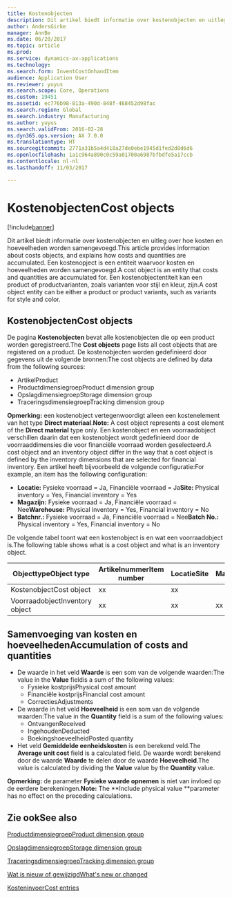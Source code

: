 ```yaml
---
title: Kostenobjecten
description: Dit artikel biedt informatie over kostenobjecten en uitleg over hoe kosten en hoeveelheden worden samengevoegd. Een kostenopject is een entiteit waarvoor kosten en hoeveelheden worden samengevoegd. Een kostenobjectentiteit kan een product of productvarianten, zoals varianten voor stijl en kleur, zijn.
author: AndersGirke
manager: AnnBe
ms.date: 06/20/2017
ms.topic: article
ms.prod: 
ms.service: dynamics-ax-applications
ms.technology: 
ms.search.form: InventCostOnhandItem
audience: Application User
ms.reviewer: yuyus
ms.search.scope: Core, Operations
ms.custom: 19451
ms.assetid: ec776b98-813a-490d-848f-468452d98fac
ms.search.region: Global
ms.search.industry: Manufacturing
ms.author: yuyus
ms.search.validFrom: 2016-02-28
ms.dyn365.ops.version: AX 7.0.0
ms.translationtype: HT
ms.sourcegitcommit: 2771a31b5a4d418a27de0ebe1945d1fed2d8d6d6
ms.openlocfilehash: 1a1c964a890c0c59a01700a6987bfbdfe5a17ccb
ms.contentlocale: nl-nl
ms.lasthandoff: 11/03/2017

---
```


# <a name="cost-objects"></a><span data-ttu-id="38f26-105">Kostenobjecten</span><span class="sxs-lookup"><span data-stu-id="38f26-105">Cost objects</span></span>

[!include[banner](../includes/banner.md)]


<span data-ttu-id="38f26-106">Dit artikel biedt informatie over kostenobjecten en uitleg over hoe kosten en hoeveelheden worden samengevoegd.</span><span class="sxs-lookup"><span data-stu-id="38f26-106">This article provides information about costs objects, and explains how costs and quantities are accumulated.</span></span> <span data-ttu-id="38f26-107">Een kostenopject is een entiteit waarvoor kosten en hoeveelheden worden samengevoegd.</span><span class="sxs-lookup"><span data-stu-id="38f26-107">A cost object is an entity that costs and quantities are accumulated for.</span></span> <span data-ttu-id="38f26-108">Een kostenobjectentiteit kan een product of productvarianten, zoals varianten voor stijl en kleur, zijn.</span><span class="sxs-lookup"><span data-stu-id="38f26-108">A cost object entity can be either a product or product variants, such as variants for style and color.</span></span>  

## <a name="cost-objects"></a><span data-ttu-id="38f26-109">Kostenobjecten</span><span class="sxs-lookup"><span data-stu-id="38f26-109">Cost objects</span></span>

<span data-ttu-id="38f26-110">De pagina **Kostenobjecten** bevat alle kostenobjecten die op een product worden geregistreerd.</span><span class="sxs-lookup"><span data-stu-id="38f26-110">The **Cost objects** page lists all cost objects that are registered on a product.</span></span> <span data-ttu-id="38f26-111">De kostenobjecten worden gedefinieerd door gegevens uit de volgende bronnen:</span><span class="sxs-lookup"><span data-stu-id="38f26-111">The cost objects are defined by data from the following sources:</span></span>

-   <span data-ttu-id="38f26-112">Artikel</span><span class="sxs-lookup"><span data-stu-id="38f26-112">Product</span></span>
-   <span data-ttu-id="38f26-113">Productdimensiegroep</span><span class="sxs-lookup"><span data-stu-id="38f26-113">Product dimension group</span></span>
-   <span data-ttu-id="38f26-114">Opslagdimensiegroep</span><span class="sxs-lookup"><span data-stu-id="38f26-114">Storage dimension group</span></span>
-   <span data-ttu-id="38f26-115">Traceringsdimensiegroep</span><span class="sxs-lookup"><span data-stu-id="38f26-115">Tracking dimension group</span></span>

<span data-ttu-id="38f26-116">**Opmerking:** een kostenobject vertegenwoordigt alleen een kostenelement van het type **Direct materiaal**.</span><span class="sxs-lookup"><span data-stu-id="38f26-116">**Note:** A cost object represents a cost element of the **Direct material** type only.</span></span> <span data-ttu-id="38f26-117">Een kostenobject en een voorraadobject verschillen daarin dat een kostenobject wordt gedefinieerd door de voorraaddimensies die voor financiële voorraad worden geselecteerd.</span><span class="sxs-lookup"><span data-stu-id="38f26-117">A cost object and an inventory object differ in the way that a cost object is defined by the inventory dimensions that are selected for financial inventory.</span></span> <span data-ttu-id="38f26-118">Een artikel heeft bijvoorbeeld de volgende configuratie:</span><span class="sxs-lookup"><span data-stu-id="38f26-118">For example, an item has the following configuration:</span></span>

-   <span data-ttu-id="38f26-119">**Locatie:** Fysieke voorraad = Ja, Financiële voorraad = Ja</span><span class="sxs-lookup"><span data-stu-id="38f26-119">**Site:** Physical inventory = Yes, Financial inventory = Yes</span></span>
-   <span data-ttu-id="38f26-120">**Magazijn:** Fysieke voorraad = Ja, Financiële voorraad = Nee</span><span class="sxs-lookup"><span data-stu-id="38f26-120">**Warehouse:** Physical inventory = Yes, Financial inventory = No</span></span>
-   <span data-ttu-id="38f26-121">**Batchnr.:** Fysieke voorraad = Ja, Financiële voorraad = Nee</span><span class="sxs-lookup"><span data-stu-id="38f26-121">**Batch No.:** Physical inventory = Yes, Financial inventory = No</span></span>

<span data-ttu-id="38f26-122">De volgende tabel toont wat een kostenobject is en wat een voorraadobject is.</span><span class="sxs-lookup"><span data-stu-id="38f26-122">The following table shows what is a cost object and what is an inventory object.</span></span>

| <span data-ttu-id="38f26-123">Objecttype</span><span class="sxs-lookup"><span data-stu-id="38f26-123">Object type</span></span>      | <span data-ttu-id="38f26-124">Artikelnummer</span><span class="sxs-lookup"><span data-stu-id="38f26-124">Item number</span></span> | <span data-ttu-id="38f26-125">Locatie</span><span class="sxs-lookup"><span data-stu-id="38f26-125">Site</span></span> | <span data-ttu-id="38f26-126">Magazijn</span><span class="sxs-lookup"><span data-stu-id="38f26-126">Warehouse</span></span> | <span data-ttu-id="38f26-127">Batchnr.</span><span class="sxs-lookup"><span data-stu-id="38f26-127">Batch No.</span></span> |
|------------------|-------------|------|-----------|-----------|
| <span data-ttu-id="38f26-128">Kostenobject</span><span class="sxs-lookup"><span data-stu-id="38f26-128">Cost object</span></span>      | <span data-ttu-id="38f26-129">x</span><span class="sxs-lookup"><span data-stu-id="38f26-129">x</span></span>           | <span data-ttu-id="38f26-130">x</span><span class="sxs-lookup"><span data-stu-id="38f26-130">x</span></span>    |           |           |
| <span data-ttu-id="38f26-131">Voorraadobject</span><span class="sxs-lookup"><span data-stu-id="38f26-131">Inventory object</span></span> | <span data-ttu-id="38f26-132">x</span><span class="sxs-lookup"><span data-stu-id="38f26-132">x</span></span>           | <span data-ttu-id="38f26-133">x</span><span class="sxs-lookup"><span data-stu-id="38f26-133">x</span></span>    |  <span data-ttu-id="38f26-134">x</span><span class="sxs-lookup"><span data-stu-id="38f26-134">x</span></span>        | <span data-ttu-id="38f26-135">x</span><span class="sxs-lookup"><span data-stu-id="38f26-135">x</span></span>         |

## <a name="accumulation-of-costs-and-quantities"></a><span data-ttu-id="38f26-136">Samenvoeging van kosten en hoeveelheden</span><span class="sxs-lookup"><span data-stu-id="38f26-136">Accumulation of costs and quantities</span></span>
-   <span data-ttu-id="38f26-137">De waarde in het veld **Waarde** is een som van de volgende waarden:</span><span class="sxs-lookup"><span data-stu-id="38f26-137">The value in the **Value** fieldis a sum of the following values:</span></span>
    -   <span data-ttu-id="38f26-138">Fysieke kostprijs</span><span class="sxs-lookup"><span data-stu-id="38f26-138">Physical cost amount</span></span>
    -   <span data-ttu-id="38f26-139">Financiële kostprijs</span><span class="sxs-lookup"><span data-stu-id="38f26-139">Financial cost amount</span></span>
    -   <span data-ttu-id="38f26-140">Correcties</span><span class="sxs-lookup"><span data-stu-id="38f26-140">Adjustments</span></span>
-   <span data-ttu-id="38f26-141">De waarde in het veld **Hoeveelheid** is een som van de volgende waarden:</span><span class="sxs-lookup"><span data-stu-id="38f26-141">The value in the **Quantity** field is a sum of the following values:</span></span>
    -   <span data-ttu-id="38f26-142">Ontvangen</span><span class="sxs-lookup"><span data-stu-id="38f26-142">Received</span></span>
    -   <span data-ttu-id="38f26-143">Ingehouden</span><span class="sxs-lookup"><span data-stu-id="38f26-143">Deducted</span></span>
    -   <span data-ttu-id="38f26-144">Boekingshoeveelheid</span><span class="sxs-lookup"><span data-stu-id="38f26-144">Posted quantity</span></span>
-   <span data-ttu-id="38f26-145">Het veld **Gemiddelde eenheidskosten** is een berekend veld.</span><span class="sxs-lookup"><span data-stu-id="38f26-145">The **Average unit cost** field is a calculated field.</span></span> <span data-ttu-id="38f26-146">De waarde wordt berekend door de waarde **Waarde** te delen door de waarde **Hoeveelheid**.</span><span class="sxs-lookup"><span data-stu-id="38f26-146">The value is calculated by dividing the **Value** value by the **Quantity** value.</span></span>

<span data-ttu-id="38f26-147">**Opmerking:** de parameter **Fysieke waarde opnemen** is niet van invloed op de eerdere berekeningen.</span><span class="sxs-lookup"><span data-stu-id="38f26-147">**Note:** The **Include physical value **parameter has no effect on the preceding calculations.</span></span>

<a name="see-also"></a><span data-ttu-id="38f26-148">Zie ook</span><span class="sxs-lookup"><span data-stu-id="38f26-148">See also</span></span>
--------

[<span data-ttu-id="38f26-149">Productdimensiegroep</span><span class="sxs-lookup"><span data-stu-id="38f26-149">Product dimension group</span></span>](https://technet.microsoft.com/en-us/library/aa499382.aspx)

[<span data-ttu-id="38f26-150">Opslagdimensiegroep</span><span class="sxs-lookup"><span data-stu-id="38f26-150">Storage dimension group</span></span>](https://technet.microsoft.com/en-us/library/hh209317.aspx)

[<span data-ttu-id="38f26-151">Traceringsdimensiegroep</span><span class="sxs-lookup"><span data-stu-id="38f26-151">Tracking dimension group</span></span>](https://technet.microsoft.com/en-us/library/hh209465.aspx)

[<span data-ttu-id="38f26-152">Wat is nieuw of gewijzigd</span><span class="sxs-lookup"><span data-stu-id="38f26-152">What's new or changed</span></span>](../../fin-and-ops/get-started/whats-new-changed.md)

[<span data-ttu-id="38f26-153">Kosteninvoer</span><span class="sxs-lookup"><span data-stu-id="38f26-153">Cost entries</span></span>](cost-entries.md)




